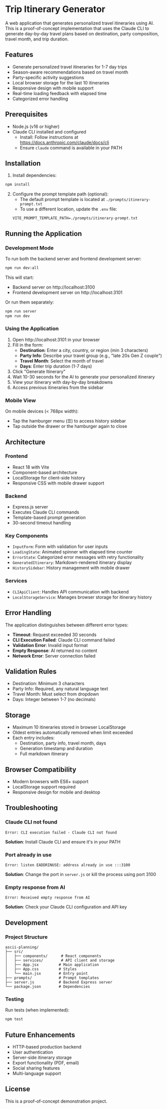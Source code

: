 # Trip Itinerary Generator

A web application that generates personalized travel itineraries using AI. This is a proof-of-concept implementation that uses the Claude CLI to generate day-by-day travel plans based on destination, party composition, travel month, and trip duration.

## Features

- Generate personalized travel itineraries for 1-7 day trips
- Season-aware recommendations based on travel month
- Party-specific activity suggestions
- Local browser storage for the last 10 itineraries
- Responsive design with mobile support
- Real-time loading feedback with elapsed time
- Categorized error handling

## Prerequisites

- Node.js (v16 or higher)
- Claude CLI installed and configured
  - Install: Follow instructions at https://docs.anthropic.com/claude/docs/cli
  - Ensure `claude` command is available in your PATH

## Installation

1. Install dependencies:
```bash
npm install
```

2. Configure the prompt template path (optional):
   - The default prompt template is located at `./prompts/itinerary-prompt.txt`
   - To use a different location, update the `.env` file:
   ```
   VITE_PROMPT_TEMPLATE_PATH=./prompts/itinerary-prompt.txt
   ```

## Running the Application

### Development Mode

To run both the backend server and frontend development server:

```bash
npm run dev:all
```

This will start:
- Backend server on http://localhost:3100
- Frontend development server on http://localhost:3101

Or run them separately:

```bash
npm run server
npm run dev
```

### Using the Application

1. Open http://localhost:3101 in your browser
2. Fill in the form:
   - **Destination**: Enter a city, country, or region (min 3 characters)
   - **Party Info**: Describe your travel group (e.g., "late 20s Gen Z couple")
   - **Travel Month**: Select the month of travel
   - **Days**: Enter trip duration (1-7 days)
3. Click "Generate Itinerary"
4. Wait 10-30 seconds for the AI to generate your personalized itinerary
5. View your itinerary with day-by-day breakdowns
6. Access previous itineraries from the sidebar

### Mobile View

On mobile devices (< 768px width):
- Tap the hamburger menu (☰) to access history sidebar
- Tap outside the drawer or the hamburger again to close

## Architecture

### Frontend
- React 18 with Vite
- Component-based architecture
- LocalStorage for client-side history
- Responsive CSS with mobile drawer support

### Backend
- Express.js server
- Executes Claude CLI commands
- Template-based prompt generation
- 30-second timeout handling

### Key Components

- `InputForm`: Form with validation for user inputs
- `LoadingState`: Animated spinner with elapsed time counter
- `ErrorState`: Categorized error messages with retry functionality
- `GeneratedItinerary`: Markdown-rendered itinerary display
- `HistorySidebar`: History management with mobile drawer

### Services

- `CLIApiClient`: Handles API communication with backend
- `LocalStorageService`: Manages browser storage for itinerary history

## Error Handling

The application distinguishes between different error types:
- **Timeout**: Request exceeded 30 seconds
- **CLI Execution Failed**: Claude CLI command failed
- **Validation Error**: Invalid input format
- **Empty Response**: AI returned no content
- **Network Error**: Server connection failed

## Validation Rules

- Destination: Minimum 3 characters
- Party Info: Required, any natural language text
- Travel Month: Must select from dropdown
- Days: Integer between 1-7 (no decimals)

## Storage

- Maximum 10 itineraries stored in browser LocalStorage
- Oldest entries automatically removed when limit exceeded
- Each entry includes:
  - Destination, party info, travel month, days
  - Generation timestamp and duration
  - Full markdown itinerary

## Browser Compatibility

- Modern browsers with ES6+ support
- LocalStorage support required
- Responsive design for mobile and desktop

## Troubleshooting

### Claude CLI not found
```
Error: CLI execution failed - Claude CLI not found
```
**Solution**: Install Claude CLI and ensure it's in your PATH

### Port already in use
```
Error: listen EADDRINUSE: address already in use :::3100
```
**Solution**: Change the port in `server.js` or kill the process using port 3100

### Empty response from AI
```
Error: Received empty response from AI
```
**Solution**: Check your Claude CLI configuration and API key

## Development

### Project Structure
```
ascii-planning/
├── src/
│   ├── components/      # React components
│   ├── services/        # API client and storage
│   ├── App.jsx         # Main application
│   ├── App.css         # Styles
│   └── main.jsx        # Entry point
├── prompts/            # Prompt templates
├── server.js           # Backend Express server
└── package.json        # Dependencies
```

### Testing

Run tests (when implemented):
```bash
npm test
```

## Future Enhancements

- HTTP-based production backend
- User authentication
- Server-side itinerary storage
- Export functionality (PDF, email)
- Social sharing features
- Multi-language support

## License

This is a proof-of-concept demonstration project.
